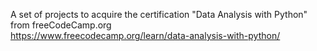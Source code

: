 A set of projects to acquire the certification "Data Analysis with Python" from freeCodeCamp.org
<br>
https://www.freecodecamp.org/learn/data-analysis-with-python/
